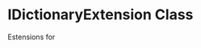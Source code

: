 # IDictionaryExtension Class

Estensions for <see cref="T:System.Collections.Generic.IDictionary`2" />

